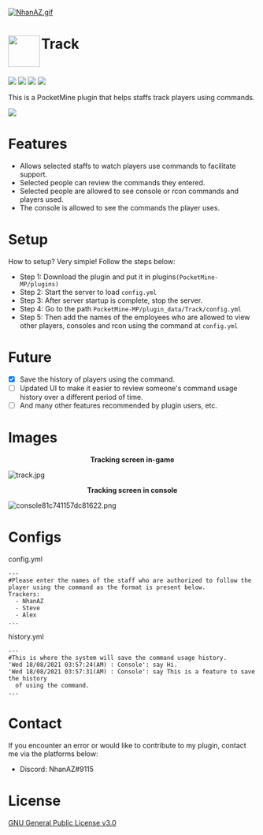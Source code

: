 <a href="https://gifyu.com/image/Gb5f"><img src="https://s5.gifyu.com/images/NhanAZ.gif" alt="NhanAZ.gif" border="0" /></a>

<h1>Track<img src="https://i0.wp.com/s1.uphinh.org/2021/08/06/icon.png" height="64" width="64" align="left"></img></h1><br/>

[![](https://poggit.pmmp.io/shield.state/Track)](https://poggit.pmmp.io/p/Track) [![](https://poggit.pmmp.io/shield.api/Track)](https://poggit.pmmp.io/p/Track) [![](https://poggit.pmmp.io/shield.dl.total/Track)](https://poggit.pmmp.io/p/Track) [![](https://poggit.pmmp.io/shield.dl/Track)](https://poggit.pmmp.io/p/Track)

This is a PocketMine plugin that helps staffs track players using commands.<br/>

<!-- <div align="center"> -->
<a href="https://poggit.pmmp.io/r/136167/Track.phar" target="_blank" title="Click to download the pluginm">
  <img src="https://user-images.githubusercontent.com/10297075/101246002-cb046780-3710-11eb-950f-ba06934b8138.png" </img>
</a>
<!-- </div> -->

# Features
- Allows selected staffs to watch players use commands to facilitate support.
- Selected people can review the commands they entered.
- Selected people are allowed to see console or rcon commands and players used.
- The console is allowed to see the commands the player uses.

# Setup
How to setup? Very simple! Follow the steps below:
- Step 1: Download the plugin and put it in plugins`(PocketMine-MP/plugins)`
- Step 2: Start the server to load `config.yml`
- Step 3: After server startup is complete, stop the server.
- Step 4: Go to the path `PocketMine-MP/plugin_data/Track/config.yml`
- Step 5: Then add the names of the employees who are allowed to view other players, consoles and rcon using the command at `config.yml`

# Future
- [X] Save the history of players using the command.
- [ ] Updated UI to make it easier to review someone's command usage history over a different period of time.
- [ ] And many other features recommended by plugin users, etc.

# Images
<div align="center"> <b>Tracking screen in-game</b> </div>

![track.jpg](https://s1.uphinh.org/2021/08/06/track.jpg)

<div align="center"> <b>Tracking screen in console</b> </div>

![console81c741157dc81622.png](https://s1.uphinh.org/2021/08/07/console81c741157dc81622.png)

# Configs
config.yml
```
---
#Please enter the names of the staff who are authorized to follow the player using the command as the format is present below.
Trackers:
  - NhanAZ
  - Steve
  - Alex
...
```

history.yml
```
---
#This is where the system will save the command usage history.
'Wed 18/08/2021 03:57:24(AM) : Console': say Hi.
'Wed 18/08/2021 03:57:31(AM) : Console': say This is a feature to save the history
  of using the command.
...
```

# Contact
If you encounter an error or would like to contribute to my plugin, contact me via the platforms below:
- Discord: NhanAZ#9115

# License
[GNU General Public License v3.0](https://www.gnu.org/licenses/gpl-3.0.html)
